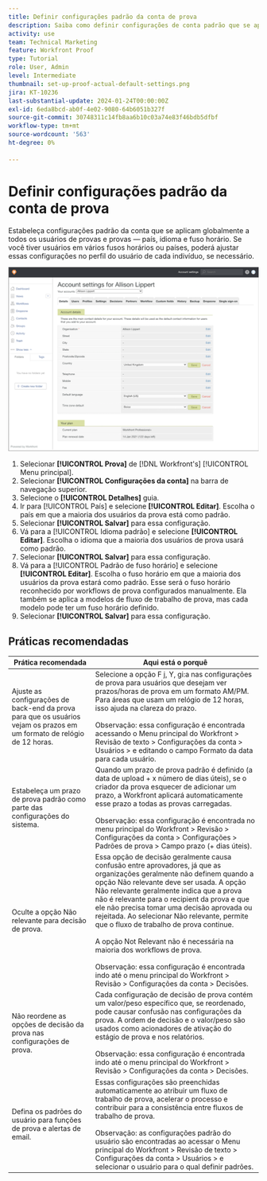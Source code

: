 ```yaml
---
title: Definir configurações padrão da conta de prova
description: Saiba como definir configurações de conta padrão que se aplicam globalmente a todos os usuários de provas e provas.
activity: use
team: Technical Marketing
feature: Workfront Proof
type: Tutorial
role: User, Admin
level: Intermediate
thumbnail: set-up-proof-actual-default-settings.png
jira: KT-10236
last-substantial-update: 2024-01-24T00:00:00Z
exl-id: 6eda8bcd-ab0f-4e02-9080-64b6051b327f
source-git-commit: 30748311c14fb8aa6b10c03a74e83f46bdb5dfbf
workflow-type: tm+mt
source-wordcount: '563'
ht-degree: 0%

---
```


# Definir configurações padrão da conta de prova

Estabeleça configurações padrão da conta que se aplicam globalmente a todos os usuários de provas e provas — país, idioma e fuso horário. Se você tiver usuários em vários fusos horários ou países, poderá ajustar essas configurações no perfil do usuário de cada indivíduo, se necessário.

![Janela de configurações de conta para revisão de texto](assets/proof-system-setups-default-account-settings.png)

1. Selecionar **[!UICONTROL Prova]** de [!DNL Workfront's] [!UICONTROL Menu principal].
1. Selecionar **[!UICONTROL Configurações da conta]** na barra de navegação superior.
1. Selecione o **[!UICONTROL Detalhes]** guia.
1. Ir para [!UICONTROL País] e selecione **[!UICONTROL Editar]**. Escolha o país em que a maioria dos usuários da prova está como padrão.
1. Selecionar **[!UICONTROL Salvar]** para essa configuração.
1. Vá para a [!UICONTROL Idioma padrão] e selecione **[!UICONTROL Editar]**. Escolha o idioma que a maioria dos usuários de prova usará como padrão.
1. Selecionar **[!UICONTROL Salvar]** para essa configuração.
1. Vá para a [!UICONTROL Padrão de fuso horário] e selecione **[!UICONTROL Editar]**. Escolha o fuso horário em que a maioria dos usuários da prova estará como padrão. Esse será o fuso horário reconhecido por workflows de prova configurados manualmente. Ela também se aplica a modelos de fluxo de trabalho de prova, mas cada modelo pode ter um fuso horário definido.
1. Selecionar **[!UICONTROL Salvar]** para essa configuração.

## Práticas recomendadas


| Prática recomendada | Aqui está o porquê |
|---|---|
| Ajuste as configurações de back-end da prova para que os usuários vejam os prazos em um formato de relógio de 12 horas. | Selecione a opção F j, Y, gi:a nas configurações de prova para usuários que desejam ver prazos/horas de prova em um formato AM/PM. Para áreas que usam um relógio de 12 horas, isso ajuda na clareza do prazo. <br> <br>Observação: essa configuração é encontrada acessando o Menu principal do Workfront > Revisão de texto > Configurações da conta > Usuários > e editando o campo Formato da data para cada usuário. |
| Estabeleça um prazo de prova padrão como parte das configurações do sistema. | Quando um prazo de prova padrão é definido (a data de upload + x número de dias úteis), se o criador da prova esquecer de adicionar um prazo, a Workfront aplicará automaticamente esse prazo a todas as provas carregadas. <br> <br>Observação: essa configuração é encontrada no menu principal do Workfront > Revisão > Configurações da conta > Configurações > Padrões de prova > Campo prazo (+ dias úteis). |
| Oculte a opção Não relevante para decisão de prova. | Essa opção de decisão geralmente causa confusão entre aprovadores, já que as organizações geralmente não definem quando a opção Não relevante deve ser usada. A opção Não relevante geralmente indica que a prova não é relevante para o recipient da prova e que ele não precisa tomar uma decisão aprovada ou rejeitada. Ao selecionar Não relevante, permite que o fluxo de trabalho de prova continue.<br> <br>A opção Not Relevant não é necessária na maioria dos workflows de prova.<br> <br>Observação: essa configuração é encontrada indo até o menu principal do Workfront > Revisão > Configurações da conta > Decisões. |
| Não reordene as opções de decisão da prova nas configurações de prova. | Cada configuração de decisão de prova contém um valor/peso específico que, se reordenado, pode causar confusão nas configurações da prova. A ordem de decisão e o valor/peso são usados como acionadores de ativação do estágio de prova e nos relatórios.<br> <br>Observação: essa configuração é encontrada indo até o menu principal do Workfront > Revisão > Configurações da conta > Decisões. |
| Defina os padrões do usuário para funções de prova e alertas de email. | Essas configurações são preenchidas automaticamente ao atribuir um fluxo de trabalho de prova, acelerar o processo e contribuir para a consistência entre fluxos de trabalho de prova.<br> <br>Observação: as configurações padrão do usuário são encontradas ao acessar o Menu principal do Workfront > Revisão de texto > Configurações da conta > Usuários > e selecionar o usuário para o qual definir padrões. |
